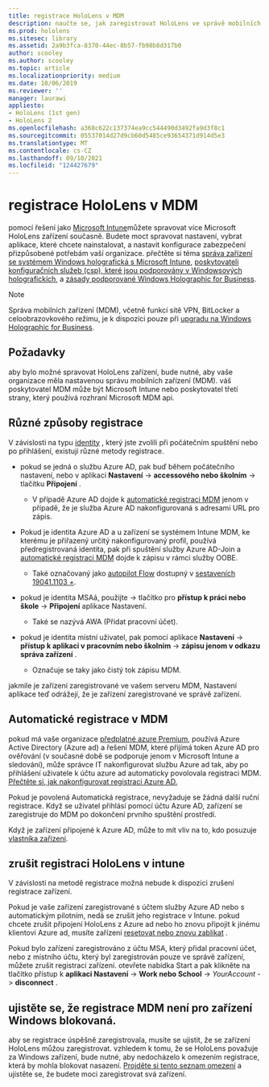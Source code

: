 ```yaml
---
title: registrace HoloLens v MDM
description: naučte se, jak zaregistrovat HoloLens ve správě mobilních zařízení (MDM) pro snazší správu více zařízení.
ms.prod: hololens
ms.sitesec: library
ms.assetid: 2a9b3fca-8370-44ec-8b57-fb98b8d317b0
author: scooley
ms.author: scooley
ms.topic: article
ms.localizationpriority: medium
ms.date: 10/06/2019
ms.reviewer: ''
manager: laurawi
appliesto:
- HoloLens (1st gen)
- HoloLens 2
ms.openlocfilehash: a368c622c137374ea9cc544490d3492fa9d3f8c1
ms.sourcegitcommit: 05537014d27d9cb60d5485ce93654371d914d5e3
ms.translationtype: MT
ms.contentlocale: cs-CZ
ms.lasthandoff: 09/10/2021
ms.locfileid: "124427679"
---
```

# <a name="enroll-hololens-in-mdm"></a>registrace HoloLens v MDM

pomocí řešení jako [Microsoft Intune](/intune/windows-holographic-for-business)můžete spravovat více Microsoft HoloLens zařízení současně. Budete moct spravovat nastavení, vybrat aplikace, které chcete nainstalovat, a nastavit konfigurace zabezpečení přizpůsobené potřebám vaší organizace. přečtěte si téma [správa zařízení se systémem Windows holografická s Microsoft Intune](/intune/windows-holographic-for-business), [poskytovateli konfiguračních služeb (csp), které jsou podporovány v Windowsových holografickích](https://msdn.microsoft.com/windows/hardware/commercialize/customize/mdm/configuration-service-provider-reference#hololens), a [zásady podporované Windows Holographic for Business](https://msdn.microsoft.com/windows/hardware/commercialize/customize/mdm/policy-configuration-service-provider#hololenspolicies).

> [!NOTE]
> Správa mobilních zařízení (MDM), včetně funkcí sítě VPN, BitLocker a celoobrazovkového režimu, je k dispozici pouze při [upgradu na Windows Holographic for Business](hololens1-upgrade-enterprise.md).

## <a name="requirements"></a>Požadavky

 aby bylo možné spravovat HoloLens zařízení, bude nutné, aby vaše organizace měla nastavenou správu mobilních zařízení (MDM). váš poskytovatel MDM může být Microsoft Intune nebo poskytovatel třetí strany, který používá rozhraní Microsoft MDM api.

## <a name="different-ways-to-enroll"></a>Různé způsoby registrace

V závislosti na typu [identity](hololens-identity.md) , který jste zvolili při počátečním spuštění nebo po přihlášení, existují různé metody registrace.

- pokud se jedná o službu Azure AD, pak buď během počátečního nastavení, nebo v aplikaci **Nastavení**  ->  **accessového nebo školním**  ->  tlačítku **Připojení** .
    - V případě Azure AD dojde k [automatické registraci MDM](hololens-enroll-mdm.md#auto-enrollment-in-mdm) jenom v případě, že je služba Azure AD nakonfigurovaná s adresami URL pro zápis.

- Pokud je identita Azure AD a u zařízení se systémem Intune MDM, ke kterému je přiřazený určitý nakonfigurovaný profil, používá předregistrovaná identita, pak při spuštění služby Azure AD-Join a [automatické registraci MDM](hololens-enroll-mdm.md#auto-enrollment-in-mdm) dojde k zápisu v rámci služby OOBE.
    - Také označovaný jako [autopilot Flow](hololens2-autopilot.md) dostupný v [sestaveních 19041.1103 +](hololens-release-notes.md#windows-holographic-version-2004).


- pokud je identita MSAá, použijte   ->  tlačítko pro **přístup k práci nebo škole**  ->  **Připojení** aplikace Nastavení.
    - Také se nazývá AWA (Přidat pracovní účet).
- pokud je identita místní uživatel, pak pomocí aplikace **Nastavení**  ->  **přístup k aplikaci v pracovním nebo školním**  ->  **zápisu jenom v odkazu správa zařízení** .
    - Označuje se taky jako čistý tok zápisu MDM.

jakmile je zařízení zaregistrované ve vašem serveru MDM, Nastavení aplikace teď odrážejí, že je zařízení zaregistrované ve správě zařízení.

## <a name="auto-enrollment-in-mdm"></a>Automatické registrace v MDM

pokud má vaše organizace [předplatné azure Premium](https://azure.microsoft.com/overview/), používá Azure Active Directory (Azure ad) a řešení MDM, které přijímá token Azure AD pro ověřování (v současné době se podporuje jenom v Microsoft Intune a sledování), může správce IT nakonfigurovat službu Azure ad tak, aby po přihlášení uživatele k účtu azure ad automaticky povolovala registraci MDM. [Přečtěte si, jak nakonfigurovat registraci Azure AD.](/mem/intune/enrollment/windows-enroll#enable-windows-10-automatic-enrollment)

Pokud je povolená Automatická registrace, nevyžaduje se žádná další ruční registrace. Když se uživatel přihlásí pomocí účtu Azure AD, zařízení se zaregistruje do MDM po dokončení prvního spuštění prostředí.

Když je zařízení připojené k Azure AD, může to mít vliv na to, kdo posuzuje [vlastníka zařízení](security-adminless-os.md#device-owner).

## <a name="unenroll-hololens-from-intune"></a>zrušit registraci HoloLens v intune

V závislosti na metodě registrace možná nebude k dispozici zrušení registrace zařízení.

Pokud je vaše zařízení zaregistrované s účtem služby Azure AD nebo s automatickým pilotním, nedá se zrušit jeho registrace v Intune. pokud chcete zrušit připojení HoloLens z Azure ad nebo ho znovu připojit k jinému klientovi Azure ad, musíte zařízení [resetovat nebo znovu zablikat](hololens-recovery.md#reset-the-device) .

Pokud bylo zařízení zaregistrováno z účtu MSA, který přidal pracovní účet, nebo z místního účtu, který byl zaregistrován pouze ve správě zařízení, můžete zrušit registraci zařízení. otevřete nabídka Start a pak klikněte na tlačítko přístup k **aplikaci Nastavení**  ->  **Work nebo School**  ->  *YourAccount*  ->  **disconnect** .

## <a name="ensure-that-mdm-enrollment-isnt-blocked-for-windows-devices"></a>ujistěte se, že registrace MDM není pro zařízení Windows blokovaná.

aby se registrace úspěšně zaregistrovala, musíte se ujistit, že se zařízení HoloLens můžou zaregistrovat. vzhledem k tomu, že se HoloLens považuje za Windows zařízení, bude nutné, aby nedocházelo k omezením registrace, která by mohla blokovat nasazení. [Projděte si tento seznam omezení](/mem/intune/enrollment/enrollment-restrictions-set) a ujistěte se, že budete moci zaregistrovat svá zařízení.